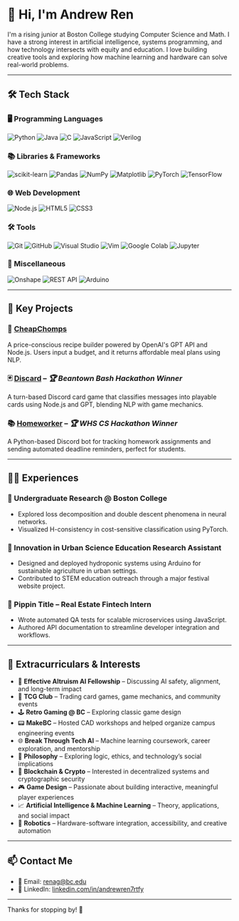 # 👋 Hi, I'm Andrew Ren

I'm a rising junior at Boston College studying Computer Science and Math. I have a strong interest in artificial intelligence, systems programming, and how technology intersects with equity and education. I love building creative tools and exploring how machine learning and hardware can solve real-world problems.

---

## 🛠 Tech Stack
### 🖥️ Programming Languages
![Python](https://img.shields.io/badge/-Python-%2314354C?style=flat-square&logo=python&logoColor=white)
![Java](https://img.shields.io/badge/-Java-%23ED8B00?style=flat-square&logo=oracle&logoColor=white)
![C](https://img.shields.io/badge/-C-%2300599C?style=flat-square&logo=c&logoColor=white)
![JavaScript](https://img.shields.io/badge/-JavaScript-%23F7DF1C?style=flat-square&logo=javascript&logoColor=000)
![Verilog](https://img.shields.io/badge/-Verilog-%23B71C1C?style=flat-square&logo=verilog&logoColor=white)

### 📚 Libraries & Frameworks
![scikit-learn](https://img.shields.io/badge/-scikit--learn-%23F7931E?style=flat-square&logo=scikit-learn&logoColor=white)
![Pandas](https://img.shields.io/badge/-Pandas-%23150458?style=flat-square&logo=pandas&logoColor=white)
![NumPy](https://img.shields.io/badge/-NumPy-%23013243?style=flat-square&logo=numpy&logoColor=white)
![Matplotlib](https://img.shields.io/badge/-matplotlib-%230099C8?style=flat-square&logo=plotly&logoColor=white)
![PyTorch](https://img.shields.io/badge/-PyTorch-%23EE4C2C?style=flat-square&logo=pytorch&logoColor=white)
![TensorFlow](https://img.shields.io/badge/-TensorFlow-%23FF6F00?style=flat-square&logo=tensorflow&logoColor=white)

### 🌐 Web Development
![Node.js](https://img.shields.io/badge/-Node.js-%23339933?style=flat-square&logo=node.js&logoColor=white)
![HTML5](https://img.shields.io/badge/-HTML5-%23E44D27?style=flat-square&logo=html5&logoColor=ffffff)
![CSS3](https://img.shields.io/badge/-CSS3-%231572B6?style=flat-square&logo=css3)

### 🛠️ Tools
![Git](https://img.shields.io/badge/-Git-%23F05032?style=flat-square&logo=git&logoColor=white)
![GitHub](https://img.shields.io/badge/-GitHub-%23121011?style=flat-square&logo=github&logoColor=white)
![Visual Studio](https://img.shields.io/badge/-Visual%20Studio-%235C2D91?style=flat-square&logo=visual-studio&logoColor=white)
![Vim](https://img.shields.io/badge/-Vim-%23019733?style=flat-square&logo=vim&logoColor=white)
![Google Colab](https://img.shields.io/badge/-Google%20Colab-%23F9AB00?style=flat-square&logo=google-colab&logoColor=white)
![Jupyter](https://img.shields.io/badge/-Jupyter-%23F37626?style=flat-square&logo=jupyter&logoColor=white)

### 🔧 Miscellaneous
![Onshape](https://img.shields.io/badge/-Onshape-%23007DC5?style=flat-square&logo=onshape&logoColor=white)
![REST API](https://img.shields.io/badge/-REST%20API-%23000000?style=flat-square&logo=api&logoColor=white)
![Arduino](https://img.shields.io/badge/-Arduino-%2300979D?style=flat-square&logo=arduino&logoColor=white)

---

## 🚀 Key Projects

### 🥘 [CheapChomps](https://github.com/RealAndrewRen/CheapChomps)  
A price-conscious recipe builder powered by OpenAI's GPT API and Node.js. Users input a budget, and it returns affordable meal plans using NLP.

### 🃏 [Discard](https://github.com/RealAndrewRen/Discard) – *🏆 Beantown Bash Hackathon Winner*  
A turn-based Discord card game that classifies messages into playable cards using Node.js and GPT, blending NLP with game mechanics.

### 📚 [Homeworker](https://github.com/RealAndrewRen/Homeworker) – *🏆 WHS CS Hackathon Winner*  
A Python-based Discord bot for tracking homework assignments and sending automated deadline reminders, perfect for students.

---

## 🧑‍💻 Experiences

### 🧪 Undergraduate Research @ Boston College  
- Explored loss decomposition and double descent phenomena in neural networks.  
- Visualized H-consistency in cost-sensitive classification using PyTorch.

### 🌱 Innovation in Urban Science Education Research Assistant  
- Designed and deployed hydroponic systems using Arduino for sustainable agriculture in urban settings.  
- Contributed to STEM education outreach through a major festival website project.

### 🏢 Pippin Title – Real Estate Fintech Intern  
- Wrote automated QA tests for scalable microservices using JavaScript.  
- Authored API documentation to streamline developer integration and workflows.

---

## 🌟 Extracurriculars & Interests

- 🧠 **Effective Altruism AI Fellowship** – Discussing AI safety, alignment, and long-term impact  
- 🧩 **TCG Club** – Trading card games, game mechanics, and community events  
- 🕹 **Retro Gaming @ BC** – Exploring classic game design   
- 📟 **MakeBC** – Hosted CAD workshops and helped organize campus engineering events  
- 🌐 **Break Through Tech AI** – Machine learning coursework, career exploration, and mentorship  
- 📜 **Philosophy** – Exploring logic, ethics, and technology’s social implications  
- 🔐 **Blockchain & Crypto** – Interested in decentralized systems and cryptographic security  
- 🎮 **Game Design** – Passionate about building interactive, meaningful player experiences  
- 📈 **Artificial Intelligence & Machine Learning** – Theory, applications, and social impact  
- 🤖 **Robotics** – Hardware-software integration, accessibility, and creative automation

---

## 📫 Contact Me

- 📧 Email: [renag@bc.edu](mailto:renag@bc.edu)  
- 💼 LinkedIn: [linkedin.com/in/andrewren7rtfy](https://linkedin.com/in/andrewren7rtfy)  

---

Thanks for stopping by! 👾
